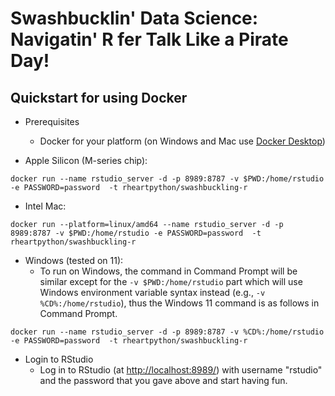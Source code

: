 # Swashbucklin' Data Science: Navigatin' R fer Talk Like a Pirate Day!


## Quickstart for using Docker

- Prerequisites
  - Docker for your platform (on Windows and Mac use [Docker Desktop](https://www.docker.com/products/docker-desktop/))

- Apple Silicon (M-series chip):

```
docker run --name rstudio_server -d -p 8989:8787 -v $PWD:/home/rstudio -e PASSWORD=password  -t rheartpython/swashbuckling-r
```

- Intel Mac:

```
docker run --platform=linux/amd64 --name rstudio_server -d -p 8989:8787 -v $PWD:/home/rstudio -e PASSWORD=password  -t rheartpython/swashbuckling-r
```

- Windows (tested on 11):
  - To run on Windows, the command in Command Prompt will be similar except for the `-v $PWD:/home/rstudio` part which will use Windows environment variable syntax instead (e.g., `-v %CD%:/home/rstudio`), thus the Windows 11 command is as follows in Command Prompt.

```
docker run --name rstudio_server -d -p 8989:8787 -v %CD%:/home/rstudio -e PASSWORD=password  -t rheartpython/swashbuckling-r
```

- Login to RStudio
  - Log in to RStudio (at [http://localhost:8989/](http://localhost:8989/)) with username "rstudio" and the password that you gave above and start having fun.


